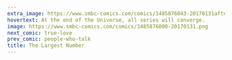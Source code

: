 ```yaml
---
extra_image: https://www.smbc-comics.com/comics/1485876043-20170131after.png
hovertext: At the end of the Universe, all series will converge.
image: https://www.smbc-comics.com/comics/1485876000-20170131.png
next_comic: true-love
prev_comic: people-who-talk
title: The Largest Number
---
```


